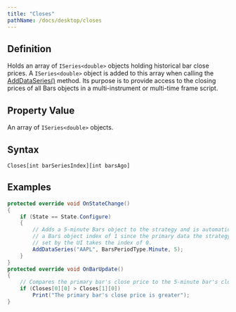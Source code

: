 ```yaml
---
title: "Closes"
pathName: /docs/desktop/closes
---
```


## Definition

Holds an array of `ISeries<double>` objects holding historical bar close prices. A `ISeries<double>` object is added to this array when calling the [AddDataSeries()](/docs/desktop/adddataseries) method. Its purpose is to provide access to the closing prices of all Bars objects in a multi-instrument or multi-time frame script.

## Property Value

An array of `ISeries<double>` objects.

## Syntax

```
Closes[int barSeriesIndex][int barsAgo]
```

## Examples

```csharp
protected override void OnStateChange()
{
    if (State == State.Configure)
    {
        // Adds a 5-minute Bars object to the strategy and is automatically assigned
        // a Bars object index of 1 since the primary data the strategy is run against
        // set by the UI takes the index of 0.
        AddDataSeries("AAPL", BarsPeriodType.Minute, 5);
    }
}
protected override void OnBarUpdate()
{
    // Compares the primary bar's close price to the 5-minute bar's close price
    if (Closes[0][0] > Closes[1][0])
        Print("The primary bar's close price is greater");
}
```


